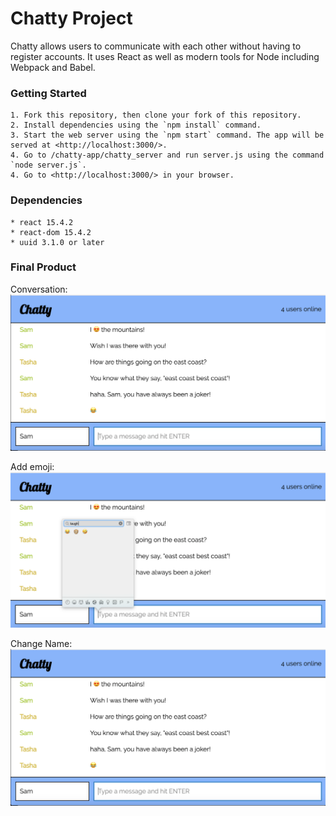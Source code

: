 # Chatty Project

Chatty allows users to communicate with each other without having to register accounts. It uses React as well as modern tools for Node including Webpack and Babel.

### Getting Started

```
1. Fork this repository, then clone your fork of this repository.
2. Install dependencies using the `npm install` command.
3. Start the web server using the `npm start` command. The app will be served at <http://localhost:3000/>.
4. Go to /chatty-app/chatty_server and run server.js using the command `node server.js`.
4. Go to <http://localhost:3000/> in your browser.
```
### Dependencies

```
* react 15.4.2
* react-dom 15.4.2
* uuid 3.1.0 or later
```

### Final Product

Conversation:
![“Conversation”](https://github.com/tasha-urbancic/chatty-app/blob/master/docs/conversation.png?raw=true)

Add emoji:
![“Add Emoji”](https://github.com/tasha-urbancic/chatty-app/blob/master/docs/add-emoji.png?raw=true)

Change Name:
![“Change Name”](https://github.com/tasha-urbancic/chatty-app/blob/master/docs/conversation.png?raw=true)

